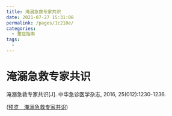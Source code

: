 ```yaml
---
title: 淹溺急救专家共识
date: 2021-07-27 15:31:08
permalink: /pages/1c218e/
categories:
  - 重症指南
tags:
  - 
---
```



# 淹溺急救专家共识  

淹溺急救专家共识[J]. 中华急诊医学杂志, 2016, 25(012):1230-1236.

(<a href="/file/淹溺急救专家共识.pdf" class="preview" target="_blank"><i></i>预览&emsp;淹溺急救专家共识</a>)
